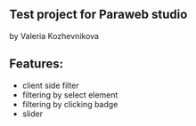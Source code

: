 ## Test project for Paraweb studio

by Valeria Kozhevnikova

## Features:

- client side filter
- filtering by select element
- filtering by clicking badge
- slider
